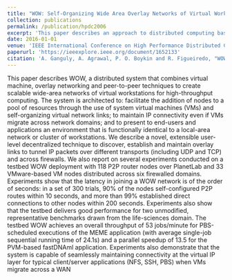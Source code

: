 ```yaml
---
title: "WOW: Self-Organizing Wide Area Overlay Networks of Virtual Workstations"
collection: publications
permalink: /publication/hpdc2006
excerpt: 'This paper describes an approach to distributed computing based on wide-area virtual networks of virtual machines'
date: 2016-01-01
venue: 'IEEE International Conference on High Performance Distributed Computing'
paperurl: 'https://ieeexplore.ieee.org/document/1652133'
citation: 'A. Ganguly, A. Agrawal, P. O. Boykin and R. Figueiredo, "WOW: Self-Organizing Wide Area Overlay Networks of Virtual Workstations," 2006 15th IEEE International Conference on High Performance Distributed Computing, Paris, France, 2006, pp. 30-42, doi: 10.1109/HPDC.2006.1652133'
---
```


This paper describes WOW, a distributed system that combines virtual machine, overlay networking and peer-to-peer techniques to create scalable wide-area networks of virtual workstations for high-throughput computing. The system is architected to: facilitate the addition of nodes to a pool of resources through the use of system virtual machines (VMs) and self-organizing virtual network links; to maintain IP connectivity even if VMs migrate across network domains; and to present to end-users and applications an environment that is functionally identical to a local-area network or cluster of workstations. We describe a novel, extensible user-level decentralized technique to discover, establish and maintain overlay links to tunnel IP packets over different transports (including UDP and TCP) and across firewalls. We also report on several experiments conducted on a testbed WOW deployment with 118 P2P router nodes over PlanetLab and 33 VMware-based VM nodes distributed across six firewalled domains. Experiments show that the latency in joining a WOW network is of the order of seconds: in a set of 300 trials, 90% of the nodes self-configured P2P routes within 10 seconds, and more than 99% established direct connections to other nodes within 200 seconds. Experiments also show that the testbed delivers good performance for two unmodified, representative benchmarks drawn from the life-sciences domain. The testbed WOW achieves an overall throughput of 53 jobs/minute for PBS-scheduled executions of the MEME application (with average single-job sequential running time of 24.1s) and a parallel speedup of 13.5 for the PVM-based fastDNAml application. Experiments also demonstrate that the system is capable of seamlessly maintaining connectivity at the virtual IP layer for typical client/server applications (NFS, SSH, PBS) when VMs migrate across a WAN